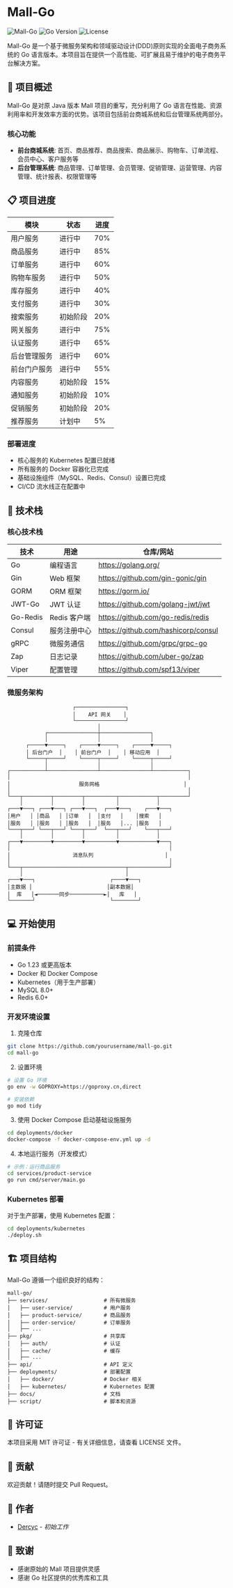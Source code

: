 # Mall-Go

![Mall-Go](https://img.shields.io/badge/Mall--Go-v0.1.0-blue)
![Go Version](https://img.shields.io/badge/Go-1.23.1-brightgreen)
![License](https://img.shields.io/badge/License-MIT-yellow)

Mall-Go 是一个基于微服务架构和领域驱动设计(DDD)原则实现的全面电子商务系统的 Go 语言版本。本项目旨在提供一个高性能、可扩展且易于维护的电子商务平台解决方案。

## 🚀 项目概述

Mall-Go 是对原 Java 版本 Mall 项目的重写，充分利用了 Go 语言在性能、资源利用率和开发效率方面的优势。该项目包括前台商城系统和后台管理系统两部分。

### 核心功能

- **前台商城系统**: 首页、商品推荐、商品搜索、商品展示、购物车、订单流程、会员中心、客户服务等
- **后台管理系统**: 商品管理、订单管理、会员管理、促销管理、运营管理、内容管理、统计报表、权限管理等

## 📋 项目进度

| 模块         | 状态     | 进度 |
| ------------ | -------- | ---- |
| 用户服务     | 进行中   | 70%  |
| 商品服务     | 进行中   | 85%  |
| 订单服务     | 进行中   | 60%  |
| 购物车服务   | 进行中   | 50%  |
| 库存服务     | 进行中   | 40%  |
| 支付服务     | 进行中   | 30%  |
| 搜索服务     | 初始阶段 | 20%  |
| 网关服务     | 进行中   | 75%  |
| 认证服务     | 进行中   | 65%  |
| 后台管理服务 | 进行中   | 60%  |
| 前台门户服务 | 进行中   | 55%  |
| 内容服务     | 初始阶段 | 15%  |
| 通知服务     | 初始阶段 | 10%  |
| 促销服务     | 初始阶段 | 20%  |
| 推荐服务     | 计划中   | 5%   |

### 部署进度

- 核心服务的 Kubernetes 配置已就绪
- 所有服务的 Docker 容器化已完成
- 基础设施组件（MySQL、Redis、Consul）设置已完成
- CI/CD 流水线正在配置中

## 🔨 技术栈

### 核心技术栈

| 技术     | 用途         | 仓库/网站                           |
| -------- | ------------ | ----------------------------------- |
| Go       | 编程语言     | https://golang.org/                 |
| Gin      | Web 框架     | https://github.com/gin-gonic/gin    |
| GORM     | ORM 框架     | https://gorm.io/                    |
| JWT-Go   | JWT 认证     | https://github.com/golang-jwt/jwt   |
| Go-Redis | Redis 客户端 | https://github.com/go-redis/redis   |
| Consul   | 服务注册中心 | https://github.com/hashicorp/consul |
| gRPC     | 微服务通信   | https://github.com/grpc/grpc-go     |
| Zap      | 日志记录     | https://github.com/uber-go/zap      |
| Viper    | 配置管理     | https://github.com/spf13/viper      |

### 微服务架构

```
                     ┌────────────────┐
                     │    API 网关    │
                     └────────────────┘
                             │
            ┌────────────────┼────────────────┐
            │                │                │
      ┌─────▼─────┐    ┌─────▼─────┐    ┌─────▼─────┐
      │ 后台门户  │    │ 前台门户  │    │ 移动应用  │
      └─────┬─────┘    └─────┬─────┘    └─────┬─────┘
            │                │                │
┌───────────┴────────────────┴────────────────┴───────────┐
│                                                         │
│                      服务网格                           │
│                                                         │
└───┬─────────┬─────────┬──────────┬────────────┬─────────┘
    │         │         │          │            │
┌───▼───┐ ┌───▼───┐ ┌───▼───┐  ┌───▼───┐    ┌───▼───┐
│用户   │ │商品   │ │订单   │  │支付   │    │搜索   │
│服务   │ │服务   │ │服务   │  │服务   │... │服务   │
└───┬───┘ └───┬───┘ └───┬───┘  └───┬───┘    └───┬───┘
    │         │         │          │            │
┌───▼─────────▼─────────▼──────────▼────────────▼───┐
│                                                   │
│                    消息队列                       │
│                                                   │
└───┬─────────────────────────────────┬─────────────┘
    │                                 │
┌───▼───┐                        ┌────▼───┐
│主数据 │                        │副本数据│
│  库   │◄───────同步───────────►│   库   │
└───────┘                        └────────┘
```

## 💻 开始使用

### 前提条件

- Go 1.23 或更高版本
- Docker 和 Docker Compose
- Kubernetes（用于生产部署）
- MySQL 8.0+
- Redis 6.0+

### 开发环境设置

1. 克隆仓库

```bash
git clone https://github.com/yourusername/mall-go.git
cd mall-go
```

2. 设置环境

```bash
# 设置 Go 环境
go env -w GOPROXY=https://goproxy.cn,direct

# 安装依赖
go mod tidy
```

3. 使用 Docker Compose 启动基础设施服务

```bash
cd deployments/docker
docker-compose -f docker-compose-env.yml up -d
```

4. 本地运行服务（开发模式）

```bash
# 示例：运行商品服务
cd services/product-service
go run cmd/server/main.go
```

### Kubernetes 部署

对于生产部署，使用 Kubernetes 配置：

```bash
cd deployments/kubernetes
./deploy.sh
```

## 🏗️ 项目结构

Mall-Go 遵循一个组织良好的结构：

```
mall-go/
├── services/                  # 所有微服务
│   ├── user-service/          # 用户服务
│   ├── product-service/       # 商品服务
│   ├── order-service/         # 订单服务
│   ├── ...
├── pkg/                       # 共享库
│   ├── auth/                  # 认证
│   ├── cache/                 # 缓存
│   ├── ...
├── api/                       # API 定义
├── deployments/               # 部署配置
│   ├── docker/                # Docker 相关
│   ├── kubernetes/            # Kubernetes 配置
├── docs/                      # 文档
├── script/                    # 脚本和资源
```

## 📝 许可证

本项目采用 MIT 许可证 - 有关详细信息，请查看 LICENSE 文件。

## 🤝 贡献

欢迎贡献！请随时提交 Pull Request。

## 👥 作者

- [Dercyc](https://github.com/DercyCheng) - _初始工作_

## 🙏 致谢

- 感谢原始的 Mall 项目提供灵感
- 感谢 Go 社区提供的优秀库和工具
